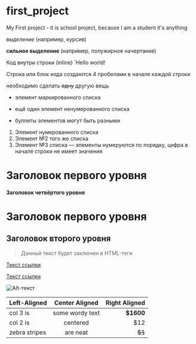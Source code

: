 # first_project
My First project - it is school project, because I am a student
it's anything

*выделение* (например, курсив)

 **сильное выделение** (например, полужирное начертание)

 Код внутри строки (inline) `Hello world!

 Строка или блок кода создаются 4 пробелами в начале каждой строки

 необходимо сделать ~~одну~~ другую вещь

 * элемент маркированного списка
 - ещё один элемент ненумерованного списка
 + буллеты элементов могут быть разными
 1. Элемент нумерованного списка
 2. Элемент №2 того же списка
 9. Элемент №3 списка — элементы нумеруются по порядку, цифра в начале строки не имеет значения
 # Заголовок первого уровня
#### Заголовок четвёртого уровня
Заголовок первого уровня
========================
Заголовок второго уровня
------------------------
> Данный текст будет заключен в HTML-теги <blockquote></blockquote>

[Текст ссылки](адрес://ссылки.здесь "Заголовок ссылки")

[Текст ссылки][тег]

[тег]: адрес://ссылки.здесь "Заголовок ссылки"

![Alt-текст](адрес://ссылки.здесь "Заголовок изображения")

| Left-Aligned  | Center Aligned  | Right Aligned |
|:------------- |:---------------:| -------------:|
| col 3 is      | some wordy text |     **$1600** |
| col 2 is      | centered        |         $12   |
| zebra stripes | are neat        |        ~~$1~~ |